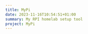 ```yaml
---
title: MyPi
date: 2023-11-16T10:54:51+01:00
summary: My RPI homelab setup tool
project: MyPi
---
```

